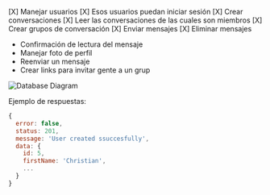 [X] Manejar usuarios
[X] Esos usuarios puedan iniciar sesión
[X] Crear conversaciones
[X] Leer las conversaciones de las cuales son miembros
[X] Crear grupos de conversación
[X] Enviar mensajes
[X] Eliminar mensajes

- Confirmación de lectura del mensaje
- Manejar foto de perfil
- Reenviar un mensaje
- Crear links para invitar gente a un grup

![Database Diagram](https://i.imgur.com/IHhtWv2.png)

Ejemplo de respuestas:

```Javascript
{
  error: false,
  status: 201,
  message: 'User created ssuccesfully',
  data: {
    id: 5,
    firstName: 'Christian',
    ...
  }
}
```